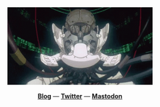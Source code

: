 <div align="center">
  <a href="https://github.com/f1zm0">
    <img height="175" src="images/cover.gif">
  </a>
</div>

<p align="center">
<b><a href="https://fzm.ooo/">Blog</a></b>
&mdash; 
<b><a href="https://twitter.com/f1zm0">Twitter</a></b>
&mdash; 
<b><a href="https://infosec.exchange/@f1zm0">Mastodon</a></b>
</p>
